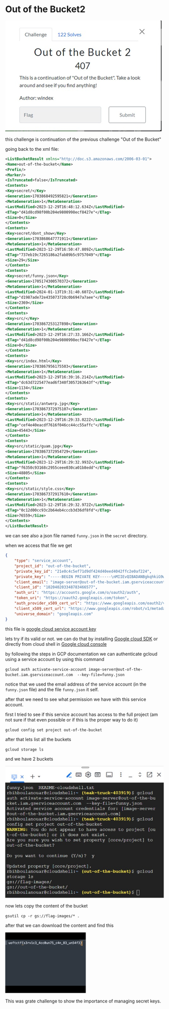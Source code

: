 # Out of the Bucket2

![Alt text](<Web capture_15-1-2024_204653_play.uoftctf.org.jpeg>)

this challenge is continuation of the previous challenge  "Out of the Bucket"

going back to the xml file:

```xml
<ListBucketResult xmlns="http://doc.s3.amazonaws.com/2006-03-01">
<Name>out-of-the-bucket</Name>
<Prefix/>
<Marker/>
<IsTruncated>false</IsTruncated>
<Contents>
<Key>secret/</Key>
<Generation>1703868492595821</Generation>
<MetaGeneration>1</MetaGeneration>
<LastModified>2023-12-29T16:48:12.634Z</LastModified>
<ETag>"d41d8cd98f00b204e9800998ecf8427e"</ETag>
<Size>0</Size>
</Contents>
<Contents>
<Key>secret/dont_show</Key>
<Generation>1703868647771911</Generation>
<MetaGeneration>1</MetaGeneration>
<LastModified>2023-12-29T16:50:47.809Z</LastModified>
<ETag>"737eb19c7265186a2fab89b5c9757049"</ETag>
<Size>29</Size>
</Contents>
<Contents>
<Key>secret/funny.json</Key>
<Generation>1705174300570372</Generation>
<MetaGeneration>1</MetaGeneration>
<LastModified>2024-01-13T19:31:40.607Z</LastModified>
<ETag>"d1987ade72e435073728c0b6947a7aee"</ETag>
<Size>2369</Size>
</Contents>
<Contents>
<Key>src/</Key>
<Generation>1703867253127898</Generation>
<MetaGeneration>1</MetaGeneration>
<LastModified>2023-12-29T16:27:33.166Z</LastModified>
<ETag>"d41d8cd98f00b204e9800998ecf8427e"</ETag>
<Size>0</Size>
</Contents>
<Contents>
<Key>src/index.html</Key>
<Generation>1703867956175503</Generation>
<MetaGeneration>1</MetaGeneration>
<LastModified>2023-12-29T16:39:16.214Z</LastModified>
<ETag>"dc63d7225477ead6f340f3057263643f"</ETag>
<Size>1134</Size>
</Contents>
<Contents>
<Key>src/static/antwerp.jpg</Key>
<Generation>1703867372975107</Generation>
<MetaGeneration>1</MetaGeneration>
<LastModified>2023-12-29T16:29:33.022Z</LastModified>
<ETag>"cef4e40eacdf7616f046cc44cc55affc"</ETag>
<Size>45443</Size>
</Contents>
<Contents>
<Key>src/static/guam.jpg</Key>
<Generation>1703867372954729</Generation>
<MetaGeneration>1</MetaGeneration>
<LastModified>2023-12-29T16:29:32.993Z</LastModified>
<ETag>"f6350c93168c2955ceee030ca01b8edd"</ETag>
<Size>48805</Size>
</Contents>
<Contents>
<Key>src/static/style.css</Key>
<Generation>1703867372917610</Generation>
<MetaGeneration>1</MetaGeneration>
<LastModified>2023-12-29T16:29:32.972Z</LastModified>
<ETag>"0c12d00cc93c2b64eb4cccb3d36df8fd"</ETag>
<Size>76559</Size>
</Contents>
</ListBucketResult>
```

we can see also a json file named `funny.json` in the `secret` directory.

when we access that file we get

```json
{
    "type": "service_account",
    "project_id": "out-of-the-bucket",
    "private_key_id": "21e0c4c5ef71d9df424d40eed4042ffc2e0af224",
    "private_key": "-----BEGIN PRIVATE KEY-----\nMIIEvQIBADANBgkqhkiG9w0BAQEFAASCBKcwggSjAgEAAoIBAQDWxpWEDNiWgMzz\nxDDF64CspqiGPxkrHfhS4/PX8BrxNjUMPAH7vYHE3KbgQsmPhbCte9opnSLdMqec\nWjll8lRZGEy73xhWd2e3tVRAf53r+pW/p6MTOsz3leUkQAscG4hmOVOpGb1AkfuE\n62NErJVZIgQCowrBdFGbPxQc/IRQJKzrCFfKOWSHLvnngr4Ui5CSr6OM33dfpD+v\nQSLkEQheYCXmHwh/Wf8b27be+RzfOp/hOyjKsJOmDvFu2+rrx24t8hCptof3BYol\nUjpaiB8Qcct/HoKOEvZ/S5rW6toQizP8t4t7urC2i70JdH+Y4Qw/AZJNuLo/5wW1\n+x8i3FIDAgMBAAECggEABaGapVC06RVNdQ1tffL+d7MS8296GHWmX34B6bqDlP7S\nhenuNLczoiwVkAcQQ9wXKs/22Lp5rIpkd1FXn0MAT9RhnAIYdZlB4JY3iaK5oEin\nXn67Dt5Ze3BfBq6ghpx43L1KDUKogfs8jgVMoANVEyDfhrYsVQWDZ5T60QZp7bP2\n0zSDSACZpFzdf1vXzOhero8ykwM3keQiCIKWYkeMGsX8oHyWr1fz7AkU+pLciV67\nek10ItJUV70n2C65FgrW2Z1TpPKlpNEm8jQLSax9Bi89HuFEw8UjTfxKKzhLFXEu\nudtAyebt/PC4HS9FLBioo3bAy8vL3o00b7+raVyJQQKBgQD3IWaD5q5s7H0r10S/\n7IUhP1TDYhbLh7pupbzDGzu9wCFCMItwTEm9nYVNToKwV+YpeyoptEHQa4CAVp21\nO4+W7mBQgYemimjTtx1bIW8qzdQ9+ltQXyFAxj6m3KcuAsAzSpcHkbP46lCL5QoT\nTS6T06Fs4xvnTKtBdPeisSgiIwKBgQDee+mp5gsk8ynnp6fx0/liuO3AZxpTYcP8\nixaXLQI6CI4jQP2+P+FWNCTmEJxMaddXNOmmTaKu25S2H0KKMiQkQPuwBqskck3J\npVTHudnUuZAZWE7YPg40MJgg5OQhMVwiqGWL76FT2bubIdNm4LQyxvDeK82XQYl8\nszeOXfJeoQKBgGQqSoXdwwbtF5Lkbr4nnJIsPCvxHvIhskPUs1yVNjKjpBdS28GJ\nej37kaMS1k+pYOWhQSakJCTY3b2m3ccuO/Xd6nXW+mdbJD/jsWdVdtxvjr4MMmSy\nGiVJ9Ozm9G/mt4ZSjkKIIN0cA8ef7uSB3QYXug8LQi0O2z7trM1pZq3nAoGAMPhD\nOSMqRsrC6XtMivzmQmWD5zqKX9oAAmE26rV8bPufFYFjmHGFDq1RhdYYIPWW8Vnz\nJ6ik6ynntKJyyeo5bEVlYJxHJTGHj5+1ZnSwzpK9dearDAu0oqYjhfH7iJbNuc8o\n8sEe2E7vbTjnyBgjcZ26PJyVlvpU4b6stshU5aECgYEA7ZESXuaNV0Er3emHiAz4\noEStvFgzMDi8dILH+PtC3J2EnguVjMy2fceQHxQKP6/DCFlNqf9KUNqJBKVGxRWP\nIM1rcoAmf0sGQ5gl1B1K8PidhOi3dHF0nkYvivuMoj7sEyr9K88y69kdpVJ3J556\nJWqkWLCz8hx+LcQPfDJu0YE=\n-----END PRIVATE KEY-----\n",
    "client_email": "image-server@out-of-the-bucket.iam.gserviceaccount.com",
    "client_id": "102040203348783466577",
    "auth_uri": "https://accounts.google.com/o/oauth2/auth",
    "token_uri": "https://oauth2.googleapis.com/token",
    "auth_provider_x509_cert_url": "https://www.googleapis.com/oauth2/v1/certs",
    "client_x509_cert_url": "https://www.googleapis.com/robot/v1/metadata/x509/image-server%40out-of-the-bucket.iam.gserviceaccount.com",
    "universe_domain": "googleapis.com"
}
```
this file is [google cloud service account key](https://cloud.google.com/iam/docs/keys-create-delete)

lets try if its valid or not. we can do that by installing [Google cloud SDK](https://cloud.google.com/sdk?hl=en) or directly from cloud shell in [Google cloud console](https://console.cloud.google.com/)

by following the steps in GCP documentation we can authenticate gcloud using a service account by using this command

`gcloud auth activate-service-account image-server@out-of-the-bucket.iam.gserviceaccount.com  --key-file=funny.json`

notice that we used the email address of the service account (in the `funny.json` file) and the file `funny.json` it self.

after that we need to see what permission we have with this service account.

first I tried to see if this service account has access to the full project (am not sure if that even possible or if this is the proper way to do it) 

`gcloud config set project out-of-the-bucket`

after that lets list all the buckets 

`gcloud storage ls`

and we have 2 buckets

![Alt text](<Web capture_16-1-2024_01242_console.cloud.google.com.jpeg>)

now lets copy the content of the bucket

`gsutil cp -r gs://flag-images/* .`

after that we can download the content and find this

![Alt text](xa.png)

This was grate challenge to show the importance of managing secret keys.